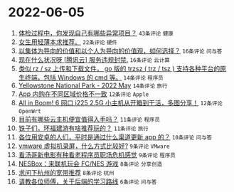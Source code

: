 # 2022-06-05

1. [体检过程中，你发现自己有哪些异常项目？](https://www.v2ex.com/t/857329) `43条评论` `健康`
1. [女生用轻薄本求推荐。](https://www.v2ex.com/t/857325) `22条评论` `硬件`
1. [以集体为导向的价值和以个人为导向的价值观，如何选择？](https://www.v2ex.com/t/857341) `16条评论` `问与答`
1. [现在什么状况呀 [腾讯云] 服务违规封禁.](https://www.v2ex.com/t/857334) `16条评论` `云计算`
1. [类似 rz / sz 上传和下载文件， go 版的 trzsz ( trz / tsz ) 支持各种平台的原生终端，包括 Windows 的 cmd 等。](https://www.v2ex.com/t/857337) `14条评论` `程序员`
1. [Yellowstone National Park - 2022 May](https://www.v2ex.com/t/857323) `14条评论` `旅行`
1. [App 内购在不同区域价格不一致](https://www.v2ex.com/t/857374) `12条评论` `Apple`
1. [All in Boom! 6 网口 i225 2.5G 小主机从开箱到干活，多图分享！](https://www.v2ex.com/t/857328) `12条评论` `OpenWrt`
1. [目前有哪些云主机便宜值得入手吗？](https://www.v2ex.com/t/857342) `11条评论` `程序员`
1. [铁子们，环福建游有啥推荐玩的？](https://www.v2ex.com/t/857336) `11条评论` `旅行`
1. [各位用安卓的人们，平时是通过什么渠道更新 app 的？](https://www.v2ex.com/t/857373) `10条评论` `问与答`
1. [vmware 虚拟机录屏，什么方式比较好?](https://www.v2ex.com/t/857346) `9条评论` `VMware`
1. [看汤哥新电影有种看老程序员职场危机感觉](https://www.v2ex.com/t/857339) `9条评论` `程序员`
1. [NESBox：来联机玩会 FC/NES 游戏](https://www.v2ex.com/t/857352) `8条评论` `分享创造`
1. [求问下杭州的宽带推荐](https://www.v2ex.com/t/857350) `8条评论` `杭州`
1. [请教各位师傅，关于后端的学习路线](https://www.v2ex.com/t/857332) `6条评论` `问与答`
